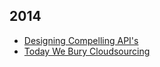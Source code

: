 2014
---

* [Designing Compelling API's](./designing-compelling-apis.md)
* [Today We Bury Cloudsourcing](./today-we-bury-cloudsourcing.md)
